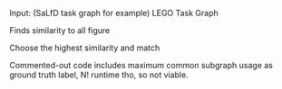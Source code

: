 Input: (SaLfD task graph for example)
LEGO Task Graph

Finds similarity to all figure

Choose the highest similarity and match 

Commented-out code includes maximum common subgraph usage as ground truth label, N! runtime tho, so not viable.
